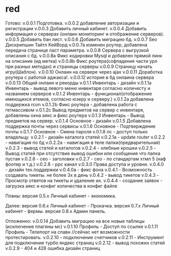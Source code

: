 # red
Готово:
v.0.0.1 Подготовка.
v.0.0.2 добавление авторизации и регистрации
v.0.0.3 Добавить личный кабинет.
v.0.0.4 Добавить информация о серверах (онлаин мониторинг и отображение серверов).
v.0.0.5 Добавить бан лист.
v.0.0.6 Добавить миграцию бд.
v.0.0.7 Seo Дискрипшин Тайтл КейВорд
v.0.0.7a изменен роутер, добавлена передача странице ласт параметра.
v.0.0.8 Сервера с выгрузкой описания с бд.
v.0.0.8a Фикс кодировки Mysql и добавлен прямой линк на описание (ид метка)
v.0.0.8b Фикс роутера(софпадения части урл при разных методах) и страницы серверы
v.0.0.9 Страницу начать игру(Шаблон).
v.0.0.10 Онлаин на сервере через ajax
v.0.0.11 Доработка роутера с работой аджакса!.
v.0.0.12 история в бд онлаина сервера
v.0.0.13 Общий онлаин и рекорды
v.0.1.1 Инвентарь - дизайн
v.0.1.1a Инвентарь - вывод левого меню инвентаря согласно количесту и названием серверов
v.0.1.2 Инвентарь - функционал(отображение имеющихся итемов, согласно юзеру и серверу.)
v.0.1.2a добавлена поддержка rcon
v.0.1.2b Фикс роутера - добавлена работа с гетмассивом
v.0.1.2c Вывод предметов на сервер с инвентаря, добавлены окна аякс и фикс роутера
v.0.1.3 Инвентарь - Вывод предметов на сервер.
v.0.1.4 Основное - дизайн
v.0.1.5 Добавлена поддержка почты через сервисы
v.0.1.6 Основное - Подтверждение почты
v.0.1.7 Основное - Смена пароля
v.0.1.8 лс - доступ только владельцу.
v.0.2.1 - дизайн каталога статей
v.0.2.1a - update router
v.0.2.2 - навигация по бд
v.0.2.2a - навигация в теле папки(предварительная)
v.0.2.3 - вывод статей и каталогов
v.0.2.4 - хлебные крошки
v.0.2.5 - Вывод статей при отсутствие вывод ошибки или сообщения что папка пустая
v.0.2.6 - сео - заголовки 
v.0.2.7 - сео - по стандартам хтмл 5 (наф фоотер и т.д.) 
v.0.2.8 - ррс канал
v.0.3.0 Права доступа и уровни.
v.0.4.0 - дизайн тех.поддержки
v.0.4.0a - фикс фона
v.0.4.1 - Возможность создавать тикеты. не более 3х в день 
v.0.4.2 - вывод тикетов
v.0.4.3 - Просмотр ответов на тикеты и удаление их.
v.0.4.4 - создание заявок - загрузка аякс и конфиг количества в конфиг файле


Планы:
версия 0.5.х Личный кабинет - экономика.




Далее:
версия 0.6.х Личный кабинет - Прокачка.
версия 0.7.х Личный кабинет - фермы.
версия 0.8.х Админ панель.


Отложенно:
v.0.0.14 Добавить миграцию на все новые таблицы (исключение плагины мс) 
v.0.1.10 Профиль - Доступ по ссылке
v.0.1.11 Профиль - Телепорт на спавн
//сейчас нет возможности протестировать.
v.0.2.10 - подключение счетчиков
v.0.2.11 - Инструмент для подключение турбо яндекс страниц
v.0.2.12 - вывод похожих статей
v.0.2.9  - 404 и 428 ошибка дизайн страниц 